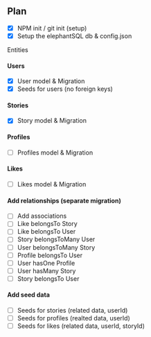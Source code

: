 ## Plan

- [x] NPM init / git init (setup)
- [x] Setup the elephantSQL db & config.json

Entities

#### Users

- [x] User model & Migration
- [x] Seeds for users (no foreign keys)

#### Stories

- [x] Story model & Migration

#### Profiles

- [ ] Profiles model & Migration

#### Likes

- [ ] Likes model & Migration

#### Add relationships (separate migration)

- [ ] Add associations
- [ ] Like belongsTo Story
- [ ] Like belongsTo User
- [ ] Story belongsToMany User
- [ ] User belongsToMany Story
- [ ] Profile belongsTo User
- [ ] User hasOne Profile
- [ ] User hasMany Story
- [ ] Story belongsTo User

#### Add seed data

- [ ] Seeds for stories (related data, userId)
- [ ] Seeds for profiles (realted data, userId)
- [ ] Seeds for likes (related data, userId, storyId)
